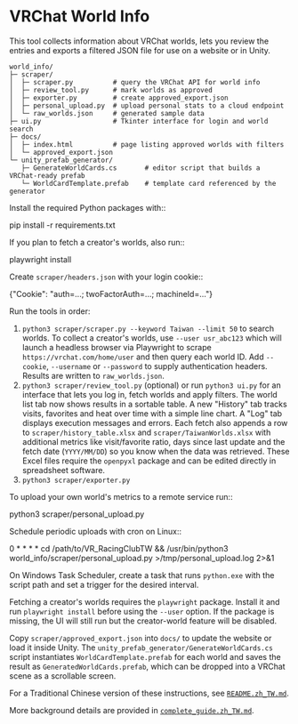 # VRChat World Info

This tool collects information about VRChat worlds, lets you review the entries
and exports a filtered JSON file for use on a website or in Unity.

```
world_info/
├─ scraper/
│  ├─ scraper.py          # query the VRChat API for world info
│  ├─ review_tool.py      # mark worlds as approved
│  ├─ exporter.py         # create approved_export.json
│  ├─ personal_upload.py  # upload personal stats to a cloud endpoint
│  └─ raw_worlds.json     # generated sample data
├─ ui.py                  # Tkinter interface for login and world search
├─ docs/
│  ├─ index.html          # page listing approved worlds with filters
│  └─ approved_export.json
└─ unity_prefab_generator/
   ├─ GenerateWorldCards.cs       # editor script that builds a VRChat-ready prefab
   └─ WorldCardTemplate.prefab    # template card referenced by the generator
```

Install the required Python packages with::

  pip install -r requirements.txt

If you plan to fetch a creator's worlds, also run::

  playwright install

Create ``scraper/headers.json`` with your login cookie::

  {"Cookie": "auth=...; twoFactorAuth=...; machineId=..."}

Run the tools in order:

1. ``python3 scraper/scraper.py --keyword Taiwan --limit 50`` to search worlds.
   To collect a creator's worlds, use ``--user usr_abc123`` which will launch a
   headless browser via Playwright to scrape ``https://vrchat.com/home/user`` and
   then query each world ID.  Add ``--cookie``, ``--username`` or ``--password``
   to supply authentication headers. Results are written to ``raw_worlds.json``.
2. ``python3 scraper/review_tool.py`` (optional) or run ``python3 ui.py`` for
   an interface that lets you log in, fetch worlds and apply filters. The world
   list tab now shows results in a sortable table. A new "History" tab tracks
   visits, favorites and heat over time with a simple line chart. A "Log" tab
   displays execution messages and errors. Each fetch
   also appends a row to ``scraper/history_table.xlsx`` and ``scraper/TaiwanWorlds.xlsx``
   with additional metrics like visit/favorite ratio, days since last update and
   the fetch date (``YYYY/MM/DD``) so you know when the data was retrieved.
   These Excel files require the ``openpyxl`` package and can be edited directly
   in spreadsheet software.
3. ``python3 scraper/exporter.py``

To upload your own world's metrics to a remote service run::

  python3 scraper/personal_upload.py

Schedule periodic uploads with cron on Linux::

  0 * * * * cd /path/to/VR_RacingClubTW && /usr/bin/python3 world_info/scraper/personal_upload.py >/tmp/personal_upload.log 2>&1

On Windows Task Scheduler, create a task that runs ``python.exe`` with the
script path and set a trigger for the desired interval.

Fetching a creator's worlds requires the ``playwright`` package.  Install it and
run ``playwright install`` before using the ``--user`` option.  If the package
is missing, the UI will still run but the creator-world feature will be
disabled.

Copy `scraper/approved_export.json` into `docs/` to update the website or load
it inside Unity.  The `unity_prefab_generator/GenerateWorldCards.cs` script
instantiates `WorldCardTemplate.prefab` for each world and saves the result as
`GeneratedWorldCards.prefab`, which can be dropped into a VRChat scene as a
scrollable screen.

For a Traditional Chinese version of these instructions, see
[`README.zh_TW.md`](README.zh_TW.md).

More background details are provided in
[`complete_guide.zh_TW.md`](complete_guide.zh_TW.md).

